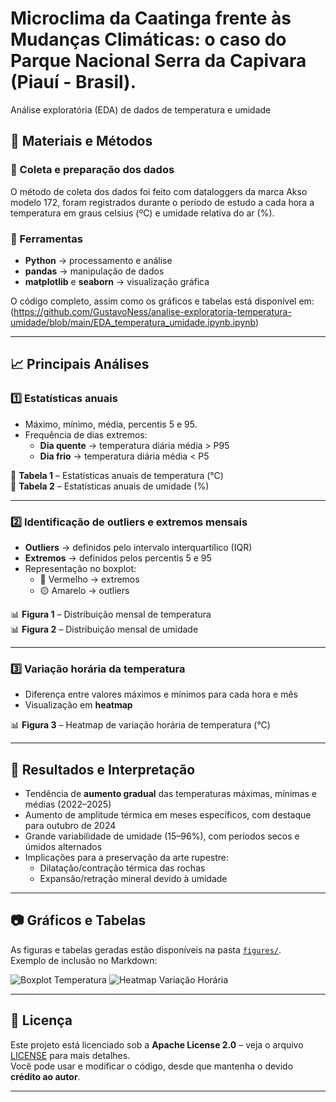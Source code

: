 # Microclima da Caatinga frente às Mudanças Climáticas:  o caso do Parque Nacional Serra da Capivara (Piauí - Brasil).

Análise exploratória (EDA) de dados de temperatura e umidade



## 📑 Materiais e Métodos

### 🔹 Coleta e preparação dos dados
 O método de coleta dos dados foi feito com dataloggers da marca Akso modelo 172, foram registrados durante o período de estudo a cada hora a temperatura em graus celsius (ºC) e umidade relativa do ar (%).

### 🔹 Ferramentas
- **Python** → processamento e análise
- **pandas** → manipulação de dados
- **matplotlib** e **seaborn** → visualização gráfica

O código completo, assim como os gráficos e tabelas está disponível em:  
(https://github.com/GustavoNess/analise-exploratoria-temperatura-umidade/blob/main/EDA_temperatura_umidade.ipynb.ipynb)

---

## 📈 Principais Análises

### 1️⃣ Estatísticas anuais
- Máximo, mínimo, média, percentis 5 e 95.
- Frequência de dias extremos:
  - **Dia quente** → temperatura diária média > P95
  - **Dia frio** → temperatura diária média < P5

📌 **Tabela 1** – Estatísticas anuais de temperatura (°C)  
📌 **Tabela 2** – Estatísticas anuais de umidade (%)

---

### 2️⃣ Identificação de outliers e extremos mensais
- **Outliers** → definidos pelo intervalo interquartílico (IQR)
- **Extremos** → definidos pelos percentis 5 e 95
- Representação no boxplot:
  - 🔴 Vermelho → extremos
  - 🟡 Amarelo → outliers

📊 **Figura 1** – Distribuição mensal de temperatura  
📊 **Figura 2** – Distribuição mensal de umidade



---

### 3️⃣ Variação horária da temperatura
- Diferença entre valores máximos e mínimos para cada hora e mês
- Visualização em **heatmap**

📊 **Figura 3** – Heatmap de variação horária de temperatura (°C)

---

## 📌 Resultados e Interpretação
- Tendência de **aumento gradual** das temperaturas máximas, mínimas e médias (2022–2025)
- Aumento de amplitude térmica em meses específicos, com destaque para outubro de 2024
- Grande variabilidade de umidade (15–96%), com períodos secos e úmidos alternados
- Implicações para a preservação da arte rupestre:
  - Dilatação/contração térmica das rochas
  - Expansão/retração mineral devido à umidade

---

## 📷 Gráficos e Tabelas
As figuras e tabelas geradas estão disponíveis na pasta [`figures/`](figures/).  
Exemplo de inclusão no Markdown:

![Boxplot Temperatura](figures/boxplot_temperatura.png)
![Heatmap Variação Horária](figures/heatmap_variacao_horaria.png)

---

## 📜 Licença
Este projeto está licenciado sob a **Apache License 2.0** – veja o arquivo [LICENSE](LICENSE) para mais detalhes.  
Você pode usar e modificar o código, desde que mantenha o devido **crédito ao autor**.

---
